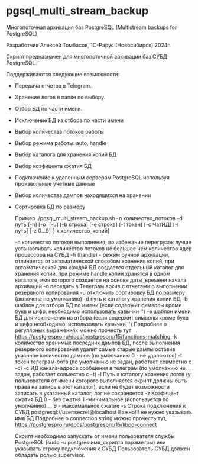 # pgsql_multi_stream_backup

Многопоточная архивация баз PostgreSQL (Multistream backups for PostgreSQL)

Разработчик Алексей Томбасов, 1С-Рарус (Новосибирск) 2024г.

Скрипт предназначен для многопоточной архивации баз СУБД PostgreSQL.

Поддерживаются следующие возможности:
- Передача отчетов в Telegram.
- Хранение логов в папке по выбору.
- Отбор БД по части имени.
- Исключение БД из отбора по части имени
- Выбор количества потоков работы
- Выбор режима работы: auto, handle
- Выбор каталога для хранения копий БД
- Выбор коэфицента сжатия БД
- Подключение к удаленным серверам PostgreSQL используя произвольные учетные данные
- Выбор количества дампов находящихся на хранении
- Сортировка БД по размеру

  Пример ./pgsql_multi_stream_backup.sh -n количество_потоков -d путь [-h] [-o] [-u] [-b строка] [-e строка] [-t токен] [-c ЧатИД] [-l путь] [-z 0...9] [-k количество_копий]
  
  -n количество потоков выполнения, во избежание перегрузок лучше устанавливать количество потоков не большее чем количество ядер процессора на СУБД
  -h (handle) - режим ручной архивации, отличается от автоматической способом хранения копий, при автоматической для каждой БД создается отдельный каталог для хранения копий, при режиме handle копии хранятся в одном каталоге, имя которого создается на основе даты_времени начала архивации
  -o передать в Телеграм архив с отчетами о выполнении резервного копирования
  -u отключить сортировку БД по размеру (включена по умолчанию)
  -d путь к каталогу хранения копий БД
  -b шаблон для отбора БД по имени (если содержит символы кроме букв и цифр, необходимо использовать кавычки '') 
  -e шаблон имени БД для исключения из отбора (если содержит символы кроме букв и цифр необходимо, использовать кавычки '')
  Подробнее о регулярных выражениях можно прочесть тут https://postgrespro.ru/docs/postgrespro/15/functions-matching
  -k количество хранимых последних дампов БД, после выполнения резервного копирования удалит самые старые дампы оставив указнное количество дампов (по умолчанию 0 - не удаляются)
  -t токен телеграм-бота (по умолчанию не задан, работает совместно с -c)
  -c ИД канала-адреса сообщения в телеграм (по умолчанию не задан, работает совместно с -t)
  -l Путь к каталогу хранения логов (у пользователя от имени которого выполняется скрипт должны быть права на запись в этот каталог), если  не будет возможности записать в указанный каталог, лог не сохраняется
  -z Коэфицент сжатия БД 0 - без сжатия 1 -минимальное (используется по умолчанию) ... 9 - максимальное сжатие
  -s Строка подключения к СУБД postgresql://user:secret@localhost    Важно!!! не нужно указывать имя БД
  Подробнее о connection string можно прочесть тут, https://postgrespro.ru/docs/postgrespro/15/libpq-connect
  
  Скрипт необходимо запускать от имени пользователя службы PostgreSQL (sudo -u postgres имя_скрипта параметры) или указывать строку подключения к СУБД
  Пользователь СУБД должен обладать ролью supervisor.
